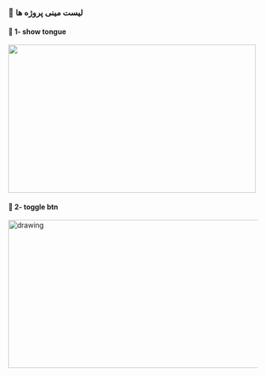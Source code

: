 ### 📑 لیست مینی پروژه ها

#### 📌  1- show tongue

<img src="https://github.com/aligoodini/css-projects/blob/main/Recording%202024-10-11%20092029.gif" width="500px" height="300px"/>

#### 📌  2- toggle btn

<img src="" alt="drawing" style="width:1300px; height:300px"/>
